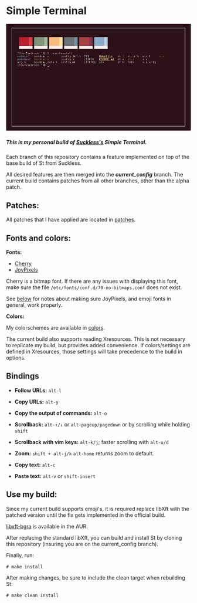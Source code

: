 # Simple Terminal

![](/st.png)

##### This is my personal build of [Suckless's](https://st.suckless.org) Simple Terminal. 
Each branch of this repository contains a feature implemented on top of the base build of St from Suckless.  

All desired features are then merged into the ***current_config*** branch. 
The current build contains patches from all other branches, other than the alpha patch.

## Patches:
All patches that I have applied are located in [patches](./patches).

## Fonts and colors:
**Fonts:**

+ [Cherry](https://github.com/turquoise-hexagon/cherry)
+ [JoyPixels](https://www.joypixels.com)

Cherry is a bitmap font. If there are any issues with displaying this font, make sure the file `/etc/fonts/conf.d/70-no-bitmaps.conf` does not exist. 

See [below](#use-my-build:) for notes about making sure JoyPixels, and emoji fonts in general, work properly.

**Colors:**

My colorschemes are available in [colors](./colors).

The current build also supports reading Xresources. This is not necessary to replicate my build, but provides added convenience. If colors/settings are defined in Xresources, those settings will take precedence to the build in options.

## Bindings
+ **Follow URLs:** `alt-l`
+ **Copy URLs:** `alt-y`
+ **Copy the output of commands:** `alt-o`

+ **Scrollback:** `alt-↑/↓` or `alt-pageup/pagedown` or by scrolling while holding `shift`
+ **Scrollback with vim keys:** `alt-k/j`; faster scrolling with `alt-u/d`
+ **Zoom:** `shift + alt-j/k` `alt-home` returns zoom to default.
+ **Copy text:** `alt-c` 
+ **Paste text:** `alt-v` or `shift-insert`

## Use my build:
Since my current build supports emoji's, it is required replace libXft with the patched version until the fix gets implemented in the official build.  

[libxft-bgra](https://aur.archlinux.org/packages/libxft-bgra/) is available in the AUR.

After replacing the standard libXft, you can build and install St by cloning this repository (insuring you are on the current_config branch).

Finally, run:
```shell
# make install
```

After making changes, be sure to include the clean target when rebuilding St:
```shell
# make clean install
```
